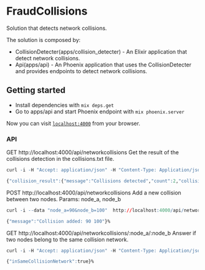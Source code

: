 # FraudCollisions
Solution that detects network collisions.

The solution is composed by:

  * CollisionDetecter(apps/collision_detecter) - An Elixir application that detect network collisions.
  * Api(apps/api) - An Phoenix application that uses the CollisionDetecter and provides endpoints to detect network collisions.

## Getting started
  * Install dependencies with `mix deps.get`
  * Go to apps/api and start Phoenix endpoint with `mix phoenix.server`

Now you can visit [`localhost:4000`](http://localhost:4000) from your browser.

### API

GET http://localhost:4000/api/networkcollisions
Get the result of the collisions detection in the collisions.txt file.
```r
curl -i -H "Accept: application/json" -H "Content-Type: Application/json" -X GET http://localhost:4000/api/networkcollisions

{"collision_result":{"message":"Collisions detected","count":2,"collisions":[["1","2","3","4"],["5","6","7"]]}}%
```

POST http://localhost:4000/api/networkcollisions
Add a new collision between two nodes.
Params: node_a, node_b
```r
curl -i --data "node_a=90&node_b=100"  http://localhost:4000/api/networkcollisions

{"message":"Collision added: 90 100"}%
```

GET http://localhost:4000/api/networkcollisions/:node_a/:node_b
Answer if two nodes belong to the same collision network.
```r
curl -i -H "Accept: application/json" -H "Content-Type: Application/json" -X GET http://localhost:4000/api/networkcollisions/1/4

{"inSameCollisionNetwork":true}%
```
